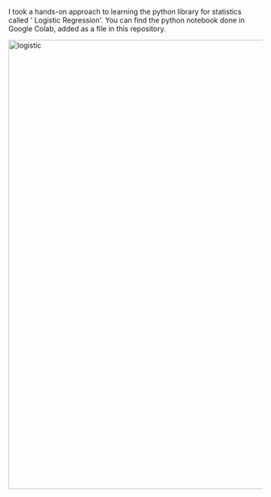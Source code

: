 I took a hands-on approach to learning the python library for statistics called ' Logistic Regression'. 
You can find the python notebook done in Google Colab, added as a file in this repository.

<img width="771" height="892" alt="logistic" src="https://github.com/user-attachments/assets/34861060-8c7c-4866-9d93-28de796b4f26" />
